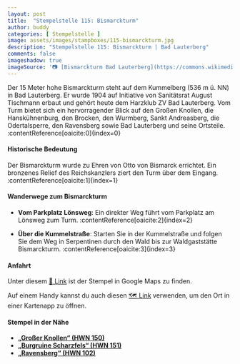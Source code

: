 ```yaml
---
layout: post
title:  "Stempelstelle 115: Bismarckturm"
author: buddy
categories: [ Stempelstelle ]
image: assets/images/stampboxes/115-bismarckturm.jpg
description: "Stempelstelle 115: Bismarckturm | Bad Lauterberg"
comments: false
imageshadow: true
imageSource: '📷 [Bismarckturm Bad Lauterberg](https://commons.wikimedia.org/wiki/File:Bismarckturm_Bad_Lauterberg.jpg) von <a href="//commons.wikimedia.org/wiki/User:Stefan_Bellini" title="User:Stefan Bellini">Stefan Bellini</a> unter Lizenz [CC0](http://creativecommons.org/publicdomain/zero/1.0/deed.en)'
---
```


Der 15 Meter hohe Bismarckturm steht auf dem Kummelberg (536 m ü. NN) in Bad Lauterberg. Er wurde 1904 auf Initiative von Sanitätsrat August Tischmann erbaut und gehört heute dem Harzklub ZV Bad Lauterberg. Vom Turm bietet sich ein hervorragender Blick auf den Großen Knollen, die Hanskühnenburg, den Brocken, den Wurmberg, Sankt Andreasberg, die Odertalsperre, den Ravensberg sowie Bad Lauterberg und seine Ortsteile. :contentReference[oaicite:0]{index=0}

#### Historische Bedeutung

Der Bismarckturm wurde zu Ehren von Otto von Bismarck errichtet. Ein bronzenes Relief des Reichskanzlers ziert den Turm über dem Eingang. :contentReference[oaicite:1]{index=1}

#### Wanderwege zum Bismarckturm

- **Vom Parkplatz Lönsweg**: Ein direkter Weg führt vom Parkplatz am Lönsweg zum Turm. :contentReference[oaicite:2]{index=2}

- **Über die Kummelstraße**: Starten Sie in der Kummelstraße und folgen Sie dem Weg in Serpentinen durch den Wald bis zur Waldgaststätte Bismarckturm. :contentReference[oaicite:3]{index=3}

#### Anfahrt

Unter diesem [📍 Link](https://www.google.com/maps/dir/?api=1&origin=&destination=51.64080%2C%2010.47221) ist der Stempel in Google Maps zu finden.

<div class="android-only">
  Auf einem Handy kannst du auch diesen 
  <a href="geo:51.64080,10.47221">🗺️ Link</a> 
  verwenden, um den Ort in einer Kartenapp zu öffnen.
  <p></p>
</div>

#### Stempel in der Nähe

- [**„Großer Knollen“ (HWN 150)**](/stempelstelle-150-großer-knollen)
- [**„Burgruine Scharzfels“ (HWN 151)**](/stempelstelle-151-burgruine-scharzfels)
- [**„Ravensberg“ (HWN 102)**](/stempelstelle-102-ravensberg)
